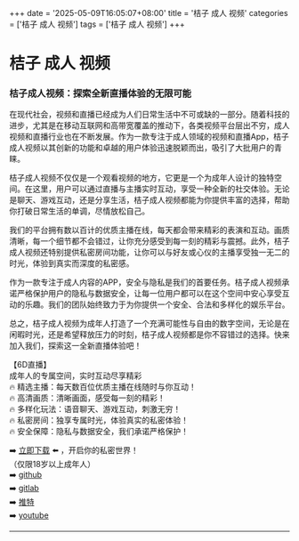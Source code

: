 +++
date = '2025-05-09T16:05:07+08:00'
title = '桔子 成人 视频'
categories = ['桔子 成人 视频']
tags = ['桔子 成人 视频']
+++

# 桔子 成人 视频

### 桔子成人视频：探索全新直播体验的无限可能

在现代社会，视频和直播已经成为人们日常生活中不可或缺的一部分。随着科技的进步，尤其是在移动互联网和高带宽覆盖的推动下，各类视频平台层出不穷，成人视频和直播行业也在不断发展。作为一款专注于成人领域的视频和直播App，桔子成人视频以其创新的功能和卓越的用户体验迅速脱颖而出，吸引了大批用户的青睐。

桔子成人视频不仅仅是一个观看视频的地方，它更是一个为成年人设计的独特空间。在这里，用户可以通过直播与主播实时互动，享受一种全新的社交体验。无论是聊天、游戏互动，还是分享生活，桔子成人视频都能为你提供丰富的选择，帮助你打破日常生活的单调，尽情放松自己。

我们的平台拥有数以百计的优质主播在线，每天都会带来精彩的表演和互动。画质清晰，每一个细节都不会错过，让你充分感受到每一刻的精彩与震撼。此外，桔子成人视频还特别提供私密房间功能，让你可以与好友或心仪的主播享受独一无二的时光，体验到真实而深度的私密感。

作为一款专注于成人内容的APP，安全与隐私是我们的首要任务。桔子成人视频承诺严格保护用户的隐私与数据安全，让每一位用户都可以在这个空间中安心享受互动的乐趣。我们的团队始终致力于为你提供一个安全、合法和多样化的娱乐平台。

总之，桔子成人视频为成年人打造了一个充满可能性与自由的数字空间，无论是在闲暇时光，还是希望释放压力的时刻，桔子成人视频都是你不容错过的选择。快来加入我们，探索这一全新直播体验吧！

【6D直播】  
成年人的专属空间，实时互动尽享精彩  
🔥 精选主播：每天数百位优质主播在线随时与你互动！  
🔥 高清画质：清晰画面，感受每一刻的精彩！  
🔥 多样化玩法：语音聊天、游戏互动，刺激无穷！  
🔥 私密房间：独享专属时光，体验真实的私密体验！  
🔥 安全保障：隐私与数据安全，我们承诺严格保护！  

➡️ [立即下载](https://down123.s3.ap-east-1.amazonaws.com/down/down.html?channelCode=blog) ⬅️ ，开启你的私密世界！  
（仅限18岁以上成年人）  
➡️ [github](https://aldult-live.github.io/)  
➡️ [gitlab](https://seo-09598d.gitlab.io/)  
➡️ [推特](https://x.com/wegame33)  
➡️ [youtube](https://www.youtube.com/@6Dlive)  

---
